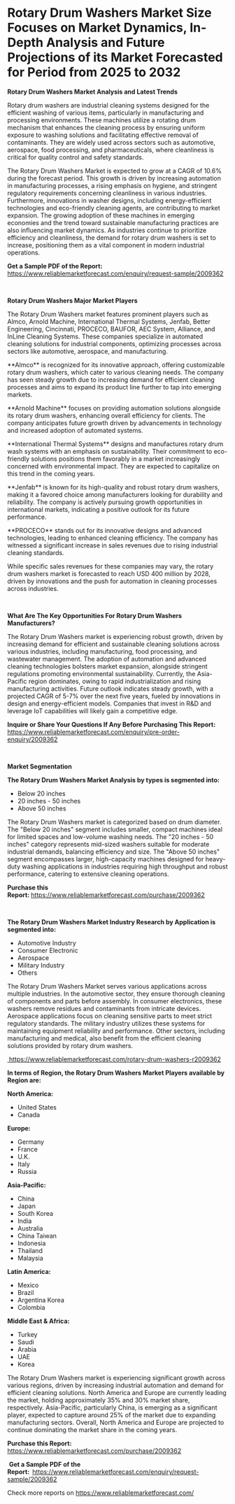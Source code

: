 <p><h1>Rotary Drum Washers Market Size Focuses on Market Dynamics, In-Depth Analysis and Future Projections of its Market Forecasted for Period from 2025 to 2032</h1></p><p><strong>Rotary Drum Washers Market Analysis and Latest Trends</strong></p>
<p><p>Rotary drum washers are industrial cleaning systems designed for the efficient washing of various items, particularly in manufacturing and processing environments. These machines utilize a rotating drum mechanism that enhances the cleaning process by ensuring uniform exposure to washing solutions and facilitating effective removal of contaminants. They are widely used across sectors such as automotive, aerospace, food processing, and pharmaceuticals, where cleanliness is critical for quality control and safety standards.</p><p>The Rotary Drum Washers Market is expected to grow at a CAGR of 10.6% during the forecast period. This growth is driven by increasing automation in manufacturing processes, a rising emphasis on hygiene, and stringent regulatory requirements concerning cleanliness in various industries. Furthermore, innovations in washer designs, including energy-efficient technologies and eco-friendly cleaning agents, are contributing to market expansion. The growing adoption of these machines in emerging economies and the trend toward sustainable manufacturing practices are also influencing market dynamics. As industries continue to prioritize efficiency and cleanliness, the demand for rotary drum washers is set to increase, positioning them as a vital component in modern industrial operations.</p></p>
<p><strong>Get a Sample PDF of the Report:&nbsp;</strong> <a href="https://www.reliablemarketforecast.com/enquiry/request-sample/2009362?utm_campaign=2618&utm_medium=2&utm_source=Github&utm_content=ia&utm_term=20022025&utm_id=rotary-drum-washers">https://www.reliablemarketforecast.com/enquiry/request-sample/2009362</a></p>
<p>&nbsp;</p>
<p><strong>Rotary Drum Washers Major Market Players</strong></p>
<p><p>The Rotary Drum Washers market features prominent players such as Almco, Arnold Machine, International Thermal Systems, Jenfab, Better Engineering, Cincinnati, PROCECO, BAUFOR, AEC System, Alliance, and InLine Cleaning Systems. These companies specialize in automated cleaning solutions for industrial components, optimizing processes across sectors like automotive, aerospace, and manufacturing.</p><p>**Almco** is recognized for its innovative approach, offering customizable rotary drum washers, which cater to various cleaning needs. The company has seen steady growth due to increasing demand for efficient cleaning processes and aims to expand its product line further to tap into emerging markets.</p><p>**Arnold Machine** focuses on providing automation solutions alongside its rotary drum washers, enhancing overall efficiency for clients. The company anticipates future growth driven by advancements in technology and increased adoption of automated systems.</p><p>**International Thermal Systems** designs and manufactures rotary drum wash systems with an emphasis on sustainability. Their commitment to eco-friendly solutions positions them favorably in a market increasingly concerned with environmental impact. They are expected to capitalize on this trend in the coming years.</p><p>**Jenfab** is known for its high-quality and robust rotary drum washers, making it a favored choice among manufacturers looking for durability and reliability. The company is actively pursuing growth opportunities in international markets, indicating a positive outlook for its future performance.</p><p>**PROCECO** stands out for its innovative designs and advanced technologies, leading to enhanced cleaning efficiency. The company has witnessed a significant increase in sales revenues due to rising industrial cleaning standards.</p><p>While specific sales revenues for these companies may vary, the rotary drum washers market is forecasted to reach USD 400 million by 2028, driven by innovations and the push for automation in cleaning processes across industries.</p></p>
<p>&nbsp;</p>
<p><strong>What Are The Key Opportunities For Rotary Drum Washers Manufacturers?</strong></p>
<p><p>The Rotary Drum Washers market is experiencing robust growth, driven by increasing demand for efficient and sustainable cleaning solutions across various industries, including manufacturing, food processing, and wastewater management. The adoption of automation and advanced cleaning technologies bolsters market expansion, alongside stringent regulations promoting environmental sustainability. Currently, the Asia-Pacific region dominates, owing to rapid industrialization and rising manufacturing activities. Future outlook indicates steady growth, with a projected CAGR of 5-7% over the next five years, fueled by innovations in design and energy-efficient models. Companies that invest in R&D and leverage IoT capabilities will likely gain a competitive edge.</p></p>
<p><strong>Inquire or Share Your Questions If Any Before Purchasing This Report:</strong> <a href="https://www.reliablemarketforecast.com/enquiry/pre-order-enquiry/2009362?utm_campaign=2618&utm_medium=2&utm_source=Github&utm_content=ia&utm_term=20022025&utm_id=rotary-drum-washers">https://www.reliablemarketforecast.com/enquiry/pre-order-enquiry/2009362</a></p>
<p>&nbsp;</p>
<p><strong>Market Segmentation</strong></p>
<p><strong>The Rotary Drum Washers Market Analysis by types is segmented into:</strong></p>
<p><ul><li>Below 20 inches</li><li>20 inches - 50 inches</li><li>Above 50 inches</li></ul></p>
<p><p>The Rotary Drum Washers market is categorized based on drum diameter. The "Below 20 inches" segment includes smaller, compact machines ideal for limited spaces and low-volume washing needs. The "20 inches - 50 inches" category represents mid-sized washers suitable for moderate industrial demands, balancing efficiency and size. The "Above 50 inches" segment encompasses larger, high-capacity machines designed for heavy-duty washing applications in industries requiring high throughput and robust performance, catering to extensive cleaning operations.</p></p>
<p><strong>Purchase this Report:&nbsp;</strong><a href="https://www.reliablemarketforecast.com/purchase/2009362?utm_campaign=2618&utm_medium=2&utm_source=Github&utm_content=ia&utm_term=20022025&utm_id=rotary-drum-washers">https://www.reliablemarketforecast.com/purchase/2009362</a></p>
<p>&nbsp;</p>
<p><strong>The Rotary Drum Washers Market Industry Research by Application is segmented into:</strong></p>
<p><ul><li>Automotive Industry</li><li>Consumer Electronic</li><li>Aerospace</li><li>Military Industry</li><li>Others</li></ul></p>
<p><p>The Rotary Drum Washers Market serves various applications across multiple industries. In the automotive sector, they ensure thorough cleaning of components and parts before assembly. In consumer electronics, these washers remove residues and contaminants from intricate devices. Aerospace applications focus on cleaning sensitive parts to meet strict regulatory standards. The military industry utilizes these systems for maintaining equipment reliability and performance. Other sectors, including manufacturing and medical, also benefit from the efficient cleaning solutions provided by rotary drum washers.</p></p>
<p><a href="https://www.reliablemarketforecast.com/rotary-drum-washers-r2009362?utm_campaign=2618&utm_medium=2&utm_source=Github&utm_content=ia&utm_term=20022025&utm_id=rotary-drum-washers">&nbsp;https://www.reliablemarketforecast.com/rotary-drum-washers-r2009362</a></p>
<p><strong>In terms of Region, the Rotary Drum Washers Market Players available by Region are:</strong></p>
<p>
    <p> <strong> North America: </strong>
        <ul>
            <li>United States</li>
            <li>Canada</li>
        </ul>
        </p> 
    <p> <strong> Europe: </strong>
        <ul>
            <li>Germany</li>
            <li>France</li>
            <li>U.K.</li>
            <li>Italy</li>
            <li>Russia</li>
        </ul>
        </p> 
    <p> <strong> Asia-Pacific: </strong>
        <ul>
            <li>China</li>
            <li>Japan</li>
            <li>South Korea</li>
            <li>India</li>
            <li>Australia</li>
            <li>China Taiwan</li>
            <li>Indonesia</li>
            <li>Thailand</li>
            <li>Malaysia</li>
        </ul>
        </p> 
    <p> <strong> Latin America: </strong>
        <ul>
            <li>Mexico</li>
            <li>Brazil</li>
            <li>Argentina Korea</li>
            <li>Colombia</li>
        </ul>
        </p> 
    <p> <strong> Middle East & Africa: </strong>
        <ul>
            <li>Turkey</li>
            <li>Saudi</li>
            <li>Arabia</li>
            <li>UAE</li>
            <li>Korea</li>
        </ul>
    </p>
    </p>
<p><p>The Rotary Drum Washers market is experiencing significant growth across various regions, driven by increasing industrial automation and demand for efficient cleaning solutions. North America and Europe are currently leading the market, holding approximately 35% and 30% market share, respectively. Asia-Pacific, particularly China, is emerging as a significant player, expected to capture around 25% of the market due to expanding manufacturing sectors. Overall, North America and Europe are projected to continue dominating the market share in the coming years.</p></p>
<p><strong>Purchase this Report: </strong><a href="https://www.reliablemarketforecast.com/purchase/2009362?utm_campaign=2618&utm_medium=2&utm_source=Github&utm_content=ia&utm_term=20022025&utm_id=rotary-drum-washers">https://www.reliablemarketforecast.com/purchase/2009362</a></p>
<p>&nbsp;<strong>Get a Sample PDF of the Report:&nbsp;&nbsp;</strong><a href="https://www.reliablemarketforecast.com/enquiry/request-sample/2009362?utm_campaign=2618&utm_medium=2&utm_source=Github&utm_content=ia&utm_term=20022025&utm_id=rotary-drum-washers">https://www.reliablemarketforecast.com/enquiry/request-sample/2009362</a></p>
<p><strong></strong></p>
<p>Check more reports on <a href="https://www.reliablemarketforecast.com/?utm_campaign=2618&utm_medium=2&utm_source=Github&utm_content=ia&utm_term=20022025&utm_id=rotary-drum-washers">https://www.reliablemarketforecast.com/</a></p>